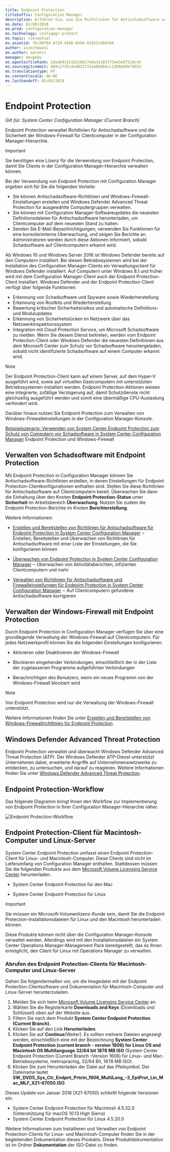 ```yaml
---
title: Endpoint Protection
titleSuffix: Configuration Manager
description: Erfahren Sie, wie Sie Richtlinien für Antischadsoftware und die Sicherheit der Windows-Firewall für Clientcomputer in der Configuration Manager-Hierarchie verwalten.
ms.date: 02/09/2018
ms.prod: configuration-manager
ms.technology: configmgr-protect
ms.topic: conceptual
ms.assetid: 76c90f64-d729-456b-8304-01852cd66fb6
author: aczechowski
ms.author: aaroncz
manager: dougeby
ms.openlocfilehash: 2da4b91411822b6274da3e165ff3e43e8752dc45
ms.sourcegitcommit: 0b0c2735c4ed822731ae069b4cc1380e89e78933
ms.translationtype: HT
ms.contentlocale: de-DE
ms.lasthandoff: 05/03/2018
---
```

# <a name="endpoint-protection"></a>Endpoint Protection

*Gilt für: System Center Configuration Manager (Current Branch)*

Endpoint Protection verwaltet Richtlinien für Antischadsoftware und die Sicherheit der Windows-Firewall für Clientcomputer in der Configuration Manager-Hierarchie.  

> [!IMPORTANT]  
>  Sie benötigen eine Lizenz für die Verwendung von Endpoint Protection, damit Sie Clients in der Configuration Manager-Hierarchie verwalten können.  

 Bei der Verwendung von Endpoint Protection mit Configuration Manager ergeben sich für Sie die folgenden Vorteile:  

-   Sie können Antischadsoftware-Richtlinien und Windows-Firewall-Einstellungen erstellen und Windows Defender Advanced Threat Protection für ausgewählte Computergruppen verwalten.  
-   Sie können mit Configuration Manager-Softwareupdates die neuesten Definitionsdateien für Antischadsoftware herunterladen, um Clientcomputer auf dem neuesten Stand zu halten.  
-   Senden Sie E-Mail-Benachrichtigungen, verwenden Sie Funktionen für eine konsoleninterne Überwachung, und zeigen Sie Berichte an. Administratoren werden durch diese Aktionen informiert, sobald Schadsoftware auf Clientcomputern erkannt wird.  

Ab Windows 10 und Windows Server 2016 ist Windows Defender bereits auf den Computern installiert. Bei diesen Betriebssystemen wird bei der Installation des Configuration Manager-Clients ein Verwaltungsclient für Windows Defender installiert. Auf Computern unter Windows 8.1 und früher wird mit dem Configuration Manager-Client auch der Endpoint Protection-Client installiert. Windows Defender und der Endpoint Protection-Client verfügt über folgende Funktionen:  

-   Erkennung von Schadsoftware und Spyware sowie Wiederherstellung  
-   Erkennung von Rootkits und Wiederherstellung  
-   Bewertung kritischer Sicherheitsrisikos und automatische Definitions- und Modulupdates  
-   Erkennung von Sicherheitslücken im Netzwerk über das Netzwerkinspektionssystem  
-   Integration mit Cloud Protection Service, um Microsoft Schadsoftware zu melden. Wenn Sie diesem Dienst beitreten, werden vom Endpoint Protection-Client oder Windows Defender die neuesten Definitionen aus dem Microsoft Center zum Schutz vor Schadsoftware heruntergeladen, sobald nicht identifizierte Schadsoftware auf einem Computer erkannt wird.  

> [!NOTE]  
>  Der Endpoint Protection-Client kann auf einem Server, auf dem Hyper-V ausgeführt wird, sowie auf virtuellen Gastcomputern mit unterstützten Betriebssystemen installiert werden. Endpoint Protection-Aktionen weisen eine integrierte, zufällige Verzögerung auf, damit Schutzdienste nicht gleichzeitig ausgeführt werden und somit eine übermäßige CPU-Auslastung verhindert wird.  

 Darüber hinaus nutzen Sie Endpoint Protection zum Verwalten von Windows-Firewalleinstellungen in der Configuration Manager-Konsole.  

 [Beispielszenario: Verwenden von System Center Endpoint Protection zum Schutz von Computern vor Schadsoftware in System Center Configuration Manager](scenarios-endpoint-protection.md) Endpoint Protection und Windows-Firewall  


## <a name="managing-malware-with-endpoint-protection"></a>Verwalten von Schadsoftware mit Endpoint Protection  
 Mit Endpoint Protection in Configuration Manager können Sie Antischadsoftware-Richtlinien erstellen, in denen Einstellungen für Endpoint Protection-Clientkonfigurationen enthalten sind. Stellen Sie diese Richtlinien für Antischadsoftware auf Clientcomputern bereit. Überwachen Sie dann die Einhaltung über den Knoten **Endpoint Protection-Status** unter **Sicherheit** im Arbeitsbereich **Überwachung**. Nutzen Sie zudem die Endpoint Protection-Berichte im Knoten **Berichterstellung**.  

 Weitere Informationen:  

-   [Erstellen und Bereitstellen von Richtlinien für Antischadsoftware für Endpoint Protection in System Center Configuration Manager](endpoint-antimalware-policies.md) ‒ Erstellen, Bereitstellen und Überwachen von Richtlinien für Antischadsoftware mit einer Liste der Einstellungen, die Sie konfigurieren können  

-   [Überwachen von Endpoint Protection in System Center Configuration Manager](monitor-endpoint-protection.md) ‒ Überwachen von Aktivitätsberichten, infizierten Clientcomputern und mehr  

-   [Verwalten von Richtlinien für Antischadsoftware und Firewalleinstellungen für Endpoint Protection in System Center Configuration Manager](endpoint-antimalware-firewall.md) ‒ Auf Clientcomputern gefundene Antischadsoftware korrigieren  


## <a name="managing-windows-firewall-with-endpoint-protection"></a>Verwalten der Windows-Firewall mit Endpoint Protection  
 Durch Endpoint Protection in Configuration Manager verfügen Sie über eine grundlegende Verwaltung der Windows-Firewall auf Clientcomputern. Für jedes Netzwerkprofil können Sie die folgenden Einstellungen konfigurieren:  

-   Aktivieren oder Deaktivieren der Windows-Firewall  

-   Blockieren eingehender Verbindungen, einschließlich der in der Liste der zugelassenen Programme aufgeführten Verbindungen  

-   Benachrichtigen des Benutzers, wenn ein neues Programm von der Windows-Firewall blockiert wird  

> [!NOTE]  
>  Von Endpoint Protection wird nur die Verwaltung der Windows-Firewall unterstützt.  


 Weitere Informationen finden Sie unter [Erstellen und Bereitstellen von Windows-Firewallrichtlinien für Endpoint Protection](create-windows-firewall-policies.md).  


## <a name="windows-defender-advanced-threat-protection"></a>Windows Defender Advanced Threat Protection

Endpoint Protection verwaltet und überwacht Windows Defender Advanced Threat Protection (ATP). Der Windows Defender ATP-Dienst unterstützt Unternehmen dabei, erweiterte Angriffe auf Unternehmensnetzwerke zu entdecken, zu untersuchen, und darauf zu reagieren. Weitere Informationen finden Sie unter [Windows Defender Advanced Threat Protection](windows-defender-advanced-threat-protection.md).

## <a name="endpoint-protection-workflow"></a>Endpoint Protection-Workflow  
 Das folgende Diagramm bringt Ihnen den Workflow zur Implementierung von Endpoint Protection in Ihrer Configuration Manager-Hierarchie näher.  

 ![Endpoint Protection-Workflow](../media/Endpoint-Protection-Workflow.gif)  

## <a name="endpoint-protection-client-for-mac-computers-and-linux-servers"></a>Endpoint Protection-Client für Macintosh-Computer und Linux-Server  
 System Center Endpoint Protection umfasst einen Endpoint Protection-Client für Linux- und Macintosh-Computer. Diese Clients sind nicht im Lieferumfang von Configuration Manager enthalten. Stattdessen müssen Sie die folgenden Produkte aus dem [Microsoft Volume Licensing Service Center](https://www.microsoft.com/licensing/servicecenter/default.aspx) herunterladen.  

-   System Center Endpoint Protection für den Mac  

-   System Center Endpoint Protection für Linux  


> [!IMPORTANT]  
>  Sie müssen ein Microsoft-Volumenlizenz-Kunde sein, damit Sie die Endpoint Protection-Installationsdateien für Linux und den Macintosh herunterladen können.  

 Diese Produkte können nicht über die Configuration Manager-Konsole verwaltet werden. Allerdings wird mit den Installationsdateien ein System Center Operations Manager-Management Pack bereitgestellt, das es Ihnen ermöglicht, den Client für Linux mit Operations Manager zu verwalten.  

### <a name="how-to-get-the-endpoint-protection-client-for-mac-computers-and-linux-servers"></a>Abrufen des Endpoint Protection-Clients für Macintosh-Computer und Linux-Server

Gehen Sie folgendermaßen vor, um die Imagedatei mit der Endpoint Protection-Clientsoftware und Dokumentation für Macintosh-Computer und Linux-Server herunterzuladen.
1. Melden Sie sich beim [Microsoft Volume Licensing Service Center](https://www.microsoft.com/licensing/servicecenter/default.aspx) an.
2. Wählen Sie die Registerkarte **Downloads and Keys** (Downloads und Schlüssel) oben auf der Website aus.
3. Filtern Sie nach dem Produkt **System Center Endpoint Protection (Current Branch)**.
4. Klicken Sie auf den Link **Herunterladen**.
5. Klicken Sie auf **Continue**(Weiter). Es sollten mehrere Dateien angezeigt werden, einschließlich eine mit der Bezeichnung **System Center Endpoint Protection (current branch - version 1606) for Linux OS and Macintosh OS Multilanguage   32/64 bit   1878 MB ISO** (System Center Endpoint Protection (Current Branch –Version 1606) für Linux- und Mac-Betriebssysteme, mehrsprachig, 32/64 Bit, 1878 MB ISO).
6. Klicken Sie zum Herunterladen der Datei auf das Pfeilsymbol. Der Dateiname lautet **SW_DVD5_Sys_Ctr_Endpnt_Prtctn_1606_MultiLang_-3_EptProt_Lin_Mac_MLF_X21-67050.ISO**.

Dieses Update von Januar 2018 (X21-67050) schließt folgende Versionen ein:

- System Center Endpoint Protection für Macintosh 4.5.32.0 (Unterstützung für macOS 10.13 High Sierra)
- System Center Endpoint Protection für Linux 4.5.20.0 

 Weitere Informationen zum Installieren und Verwalten von Endpoint Protection-Clients für Linux- und Macintosh-Computer finden Sie in der begleitenden Dokumentation dieses Produkts. Diese Produktdokumentation ist im Ordner **Dokumentation** der ISO-Datei zu finden.
